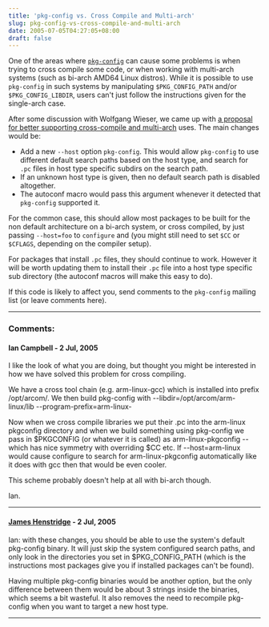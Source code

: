```yaml
---
title: 'pkg-config vs. Cross Compile and Multi-arch'
slug: pkg-config-vs-cross-compile-and-multi-arch
date: 2005-07-05T04:27:05+08:00
draft: false
---
```


One of the areas where [`pkg-config`](http://pkgconfig.freedesktop.org/)
can cause some problems is when trying to cross compile some code, or
when working with multi-arch systems (such as bi-arch AMD64 Linux
distros). While it is possible to use `pkg-config` in such systems by
manipulating `$PKG_CONFIG_PATH` and/or `$PKG_CONFIG_LIBDIR`, users
can\'t just follow the instructions given for the single-arch case.

After some discussion with Wolfgang Wieser, we came up with [a proposal
for better supporting cross-compile and
multi-arch](http://pkgconfig.freedesktop.org/wiki/CrossCompileProposal)
uses. The main changes would be:

-   Add a new `--host` option `pkg-config`. This would allow
    `pkg-config` to use different default search paths based on the host
    type, and search for `.pc` files in host type specific subdirs on
    the search path.
-   If an unknown host type is given, then no default search path is
    disabled altogether.
-   The autoconf macro would pass this argument whenever it detected
    that `pkg-config` supported it.

For the common case, this should allow most packages to be built for the
non default architecture on a bi-arch system, or cross compiled, by just
passing `--host=foo` to `configure` and (you might still need to set
`$CC` or `$CFLAGS`, depending on the compiler setup).

For packages that install `.pc` files, they should continue to work.
However it will be worth updating them to install their `.pc` file into
a host type specific sub directory (the autoconf macros will make this
easy to do).

If this code is likely to affect you, send comments to the `pkg-config`
mailing list (or leave comments here).

---
### Comments:
#### Ian Campbell - <time datetime="2005-07-05 17:20:32">2 Jul, 2005</time>

I like the look of what you are doing, but thought you might be
interested in how we have solved this problem for cross compiling.

We have a cross tool chain (e.g. arm-linux-gcc) which is installed into
prefix /opt/arcom/. We then build pkg-config with
\--libdir=/opt/arcom/arm-linux/lib \--program-prefix=arm-linux-

Now when we cross compile libraries we put their .pc into the arm-linux
pkgconfig directory and when we build something using pkg-config we pass
in \$PKGCONFIG (or whatever it is called) as arm-linux-pkgconfig \--
which has nice symmetry with overriding \$CC etc. If \--host=arm-linux
would cause configure to search for arm-linux-pkgconfig automatically
like it does with gcc then that would be even cooler.

This scheme probably doesn\'t help at all with bi-arch though.

Ian.

---
#### [James Henstridge](http://blogs.gnome.org/jamesh) - <time datetime="2005-07-05 23:02:41">2 Jul, 2005</time>

Ian: with these changes, you should be able to use the system\'s default
pkg-config binary. It will just skip the system configured search paths,
and only look in the directories you set in \$PKG\_CONFIG\_PATH (which
is the instructions most packages give you if installed packages can\'t
be found).

Having multiple pkg-config binaries would be another option, but the
only difference between them would be about 3 strings inside the
binaries, which seems a bit wasteful. It also removes the need to
recompile pkg-config when you want to target a new host type.

---
